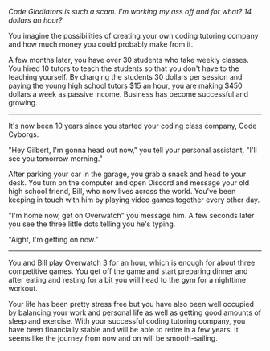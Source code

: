 *Code Gladiators is such a scam. I'm working my ass off and for what? 14 dollars an hour?*

You imagine the possibilities of creating your own coding tutoring company and how much money you could probably make from it.

A few months later, you have over 30 students who take weekly classes. You hired 10 tutors to teach the students so that you don't have to the teaching yourself. By charging the students 30 dollars per session and paying the young high school tutors $15 an hour, you are making $450 dollars a week as passive income. Business has become successful and growing.

<hr>

It's now been 10 years since you started your coding class company, Code Cyborgs.

"Hey Gilbert, I'm gonna head out now," you tell your personal assistant, "I'll see you tomorrow morning."

After parking your car in the garage, you grab a snack and head to your desk. You turn on the computer and open Discord and message your old high school friend, Bill, who now lives across the world. You've been keeping in touch with him by playing video games together every other day. 

"I'm home now, get on Overwatch" you message him. A few seconds later you see the three little dots telling you he's typing.

"Aight, I'm getting on now."

<hr>

You and Bill play Overwatch 3 for an hour, which is enough for about three competitive games. You get off the game and start preparing dinner and after eating and resting for a bit you will head to the gym for a nighttime workout.

Your life has been pretty stress free but you have also been well occupied by balancing your work and personal life as well as getting good amounts of sleep and exercise. With your successful coding tutoring company, you have been financially stable and will be able to retire in a few years. It seems like the journey from now and on will be smooth-sailing.